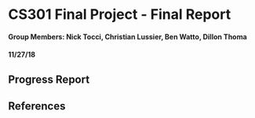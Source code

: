 # CS301 Final Project - Final Report
#### Group Members: Nick Tocci, Christian Lussier, Ben Watto, Dillon Thoma
#### 11/27/18

## Progress Report
<!-- DELETE THIS BEFORE TURNING IN: Final report (6 or more pages) Deadline: Friday, 13th December, 2018 by 7pm: Incorporate any feedback from the progress report and the presentation session. Your final report should be clear, concise and, most importantly, well written, this includes no typos or grammatical errors. Your report should be written in a professional manner and should include explanation of all of the requirements outlined above. -->


<!-- For challenges: Data downloaded had to be converted, original main dataset not that useful to our overall main question, could not find any useful e.coli data wanted in proposal comments.-->
## References
